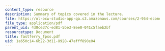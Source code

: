 ```yaml
---
content_type: resource
description: Summary of topics covered in the lecture.
file: https://ol-ocw-studio-app-qa.s3.amazonaws.com/courses/2-964-economics-of-marine-transportation-industries-fall-2006/1a650c146b223d11892847afff890e04_fastferry_fpso.pdf
file_type: application/pdf
parent_uid: 4d0ce37c-ed81-5be3-8ee0-041c5faeb2bf
resourcetype: Document
title: fastferry_fpso.pdf
uid: 1a650c14-6b22-3d11-8928-47afff890e04
---
```

